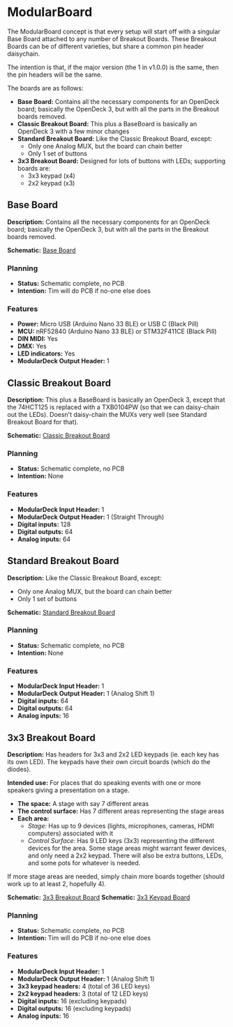# ModularBoard

The ModularBoard concept is that every setup will start off with a singular 
Base Board attached to any number of Breakout Boards.  These Breakout Boards can 
be of different varieties, but share a common pin header daisychain.

The intention is that, if the major version (the 1 in v1.0.0) is the same, then 
the pin headers will be the same.

The boards are as follows:
-	**Base Board:** Contains all the necessary components for an OpenDeck board; 
	basically the OpenDeck 3, but with all the parts in the Breakout boards 
	removed.
-	**Classic Breakout Board:** This plus a BaseBoard is basically an OpenDeck 3 
	with a few minor changes
-	**Standard Breakout Board:** Like the Classic Breakout Board, except:
	-	Only one Analog MUX, but the board can chain better
	-	Only 1 set of buttons
-	**3x3 Breakout Board:** Designed for lots of buttons with LEDs; supporting 
	boards are:
	-	3x3 keypad (x4)
	-	2x2 keypad (x3)

## Base Board

**Description:** Contains all the necessary components for an OpenDeck board; 
basically the OpenDeck 3, but with all the parts in the Breakout boards removed.

**Schematic:** [Base Board](https://github.com/wayland/OpenDeck/blob/master/bin/sch/ModularDeck/BaseBoard/v1.0.0/ModularDeck-r1.0.0.pdf)

### Planning
-	**Status:** Schematic complete, no PCB
-	**Intention:** Tim will do PCB if no-one else does

### Features
-	**Power:** Micro USB (Arduino Nano 33 BLE) or USB C (Black Pill)
-	**MCU:** nRF52840 (Arduino Nano 33 BLE) or STM32F411CE (Black Pill)
-	**DIN MIDI:** Yes
-	**DMX:** Yes
-	**LED indicators:** Yes
-	**ModularDeck Output Header:** 1

## Classic Breakout Board

**Description:** This plus a BaseBoard is basically an OpenDeck 3, except that the 
74HCT125 is replaced with a TXB0104PW (so that we can daisy-chain out the LEDs).
Doesn't daisy-chain the MUXs very well (see Standard Breakout Board for that).

**Schematic:** [Classic Breakout Board](https://github.com/wayland/OpenDeck/blob/master/bin/sch/ModularDeck/ClassicBreakoutBoard/v1.0.0/ClassicBreakoutBoard.pdf)

### Planning
-	**Status:** Schematic complete, no PCB
-	**Intention:** None

### Features
-	**ModularDeck Input Header:** 1
-	**ModularDeck Output Header:** 1 (Straight Through)
-	**Digital inputs:** 128
-	**Digital outputs:** 64
-	**Analog inputs:** 64

## Standard Breakout Board

**Description:** Like the Classic Breakout Board, except:
-	Only one Analog MUX, but the board can chain better
-	Only 1 set of buttons

**Schematic:** [Standard Breakout Board](https://github.com/wayland/OpenDeck/blob/master/bin/sch/ModularDeck/StandardBreakoutBoard/v1.0.0/StandardBreakoutBoard.pdf)

### Planning
-	**Status:** Schematic complete, no PCB
-	**Intention:** None

### Features
-	**ModularDeck Input Header:** 1
-	**ModularDeck Output Header:** 1 (Analog Shift 1)
-	**Digital inputs:** 64
-	**Digital outputs:** 64
-	**Analog inputs:** 16

## 3x3 Breakout Board

**Description:** Has headers for 3x3 and 2x2 LED keypads (ie. each key has its 
own LED).  The keypads have their own circuit boards (which do the diodes).

**Intended use:** For places that do speaking events with one or more speakers 
giving a presentation on a stage.
-	**The space:** A stage with say 7 different areas
-	**The control surface:** Has 7 different areas representing the stage areas
-	**Each area:**
	-	*Stage:* Has up to 9 devices (lights, microphones, cameras, HDMI 
		computers) associated with it
	-	*Control Surface:* Has 9 LED keys (3x3) representing the different 
		devices for the area.  Some stage areas might warrant fewer devices, and 
		only need a 2x2 keypad.  There will also be extra buttons, LEDs, and 
		some pots for whatever is needed.

If more stage areas are needed, simply chain more boards together (should work 
up to at least 2, hopefully 4).

**Schematic:** [3x3 Breakout Board](https://github.com/wayland/OpenDeck/blob/master/bin/sch/ModularDeck/3x3BreakoutBoard/v1.0.0/3x3BreakoutBoard.pdf)
**Schematic:** [3x3 Keypad Board](https://github.com/wayland/OpenDeck/blob/master/bin/sch/ModularDeck/3x3BreakoutBoard/v1.0.0/3x3Keypad/3x3Keypad.pdf)


### Planning
-	**Status:** Schematic complete, no PCB
-	**Intention:** Tim will do PCB if no-one else does

### Features
-	**ModularDeck Input Header:** 1
-	**ModularDeck Output Header:** 1 (Analog Shift 1)
-	**3x3 keypad headers:** 4 (total of 36 LED keys)
-	**2x2 keypad headers:** 3 (total of 12 LED keys)
-	**Digital inputs:** 16 (excluding keypads)
-	**Digital outputs:** 16 (excluding keypads)
-	**Analog inputs:** 16
